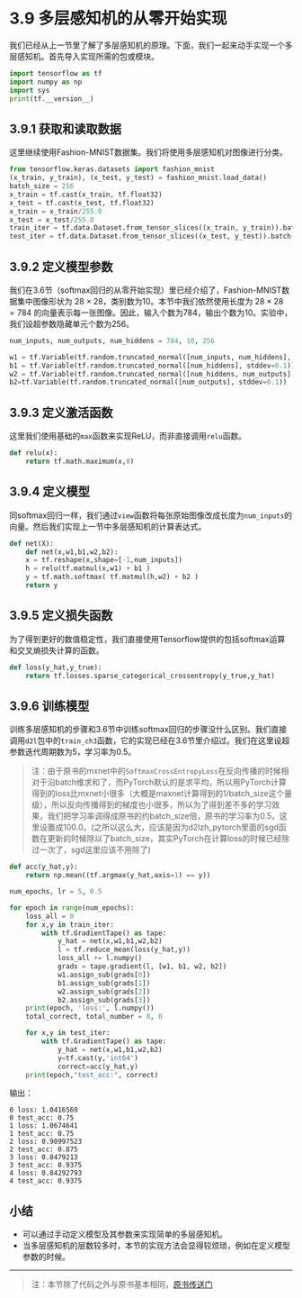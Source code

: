 # 3.9 多层感知机的从零开始实现

我们已经从上一节里了解了多层感知机的原理。下面，我们一起来动手实现一个多层感知机。首先导入实现所需的包或模块。

``` python
import tensorflow as tf
import numpy as np
import sys
print(tf.__version__)
```

## 3.9.1 获取和读取数据

这里继续使用Fashion-MNIST数据集。我们将使用多层感知机对图像进行分类。

``` python
from tensorflow.keras.datasets import fashion_mnist
(x_train, y_train), (x_test, y_test) = fashion_mnist.load_data()
batch_size = 256
x_train = tf.cast(x_train, tf.float32)
x_test = tf.cast(x_test, tf.float32)
x_train = x_train/255.0
x_test = x_test/255.0
train_iter = tf.data.Dataset.from_tensor_slices((x_train, y_train)).batch(batch_size)
test_iter = tf.data.Dataset.from_tensor_slices((x_test, y_test)).batch(batch_size)
```

## 3.9.2 定义模型参数

我们在3.6节（softmax回归的从零开始实现）里已经介绍了，Fashion-MNIST数据集中图像形状为 $28 \times 28$，类别数为10。本节中我们依然使用长度为 $28 \times 28 = 784$ 的向量表示每一张图像。因此，输入个数为784，输出个数为10。实验中，我们设超参数隐藏单元个数为256。

``` python
num_inputs, num_outputs, num_hiddens = 784, 10, 256

w1 = tf.Variable(tf.random.truncated_normal([num_inputs, num_hiddens], stddev=0.1))
b1 = tf.Variable(tf.random.truncated_normal([num_hiddens], stddev=0.1))
w2 = tf.Variable(tf.random.truncated_normal([num_hiddens, num_outputs], stddev=0.1))
b2=tf.Variable(tf.random.truncated_normal([num_outputs], stddev=0.1))
```

## 3.9.3 定义激活函数

这里我们使用基础的`max`函数来实现ReLU，而非直接调用`relu`函数。

``` python
def relu(x):
    return tf.math.maximum(x,0)
```

## 3.9.4 定义模型

同softmax回归一样，我们通过`view`函数将每张原始图像改成长度为`num_inputs`的向量。然后我们实现上一节中多层感知机的计算表达式。

``` python
def net(X):
    def net(x,w1,b1,w2,b2):
    x = tf.reshape(x,shape=[-1,num_inputs])
    h = relu(tf.matmul(x,w1) + b1 )
    y = tf.math.softmax( tf.matmul(h,w2) + b2 )
    return y
```

## 3.9.5 定义损失函数

为了得到更好的数值稳定性，我们直接使用Tensorflow提供的包括softmax运算和交叉熵损失计算的函数。

``` python
def loss(y_hat,y_true):
    return tf.losses.sparse_categorical_crossentropy(y_true,y_hat)
```

## 3.9.6 训练模型

训练多层感知机的步骤和3.6节中训练softmax回归的步骤没什么区别。我们直接调用`d2l`包中的`train_ch3`函数，它的实现已经在3.6节里介绍过。我们在这里设超参数迭代周期数为5，学习率为0.5。
> 注：由于原书的mxnet中的`SoftmaxCrossEntropyLoss`在反向传播的时候相对于沿batch维求和了，而PyTorch默认的是求平均，所以用PyTorch计算得到的loss比mxnet小很多（大概是maxnet计算得到的1/batch_size这个量级），所以反向传播得到的梯度也小很多，所以为了得到差不多的学习效果，我们把学习率调得成原书的约batch_size倍，原书的学习率为0.5，这里设置成100.0。(之所以这么大，应该是因为d2lzh_pytorch里面的sgd函数在更新的时候除以了batch_size，其实PyTorch在计算loss的时候已经除过一次了，sgd这里应该不用除了)

``` python
def acc(y_hat,y):
    return np.mean((tf.argmax(y_hat,axis=1) == y))

num_epochs, lr = 5, 0.5

for epoch in range(num_epochs):
    loss_all = 0
    for x,y in train_iter:
        with tf.GradientTape() as tape:
            y_hat = net(x,w1,b1,w2,b2)
            l = tf.reduce_mean(loss(y_hat,y))
            loss_all += l.numpy()
            grads = tape.gradient(l, [w1, b1, w2, b2])
            w1.assign_sub(grads[0])
            b1.assign_sub(grads[1])
            w2.assign_sub(grads[2])
            b2.assign_sub(grads[3])
    print(epoch, 'loss:', l.numpy())
    total_correct, total_number = 0, 0

    for x,y in test_iter:
        with tf.GradientTape() as tape:
            y_hat = net(x,w1,b1,w2,b2)
            y=tf.cast(y,'int64')
            correct=acc(y_hat,y)
    print(epoch,"test_acc:", correct)
```
输出：
```
0 loss: 1.0416569
0 test_acc: 0.75
1 loss: 1.0674641
1 test_acc: 0.75
2 loss: 0.90997523
2 test_acc: 0.875
3 loss: 0.8479213
3 test_acc: 0.9375
4 loss: 0.84292793
4 test_acc: 0.9375
```

## 小结

* 可以通过手动定义模型及其参数来实现简单的多层感知机。
* 当多层感知机的层数较多时，本节的实现方法会显得较烦琐，例如在定义模型参数的时候。

-----------
> 注：本节除了代码之外与原书基本相同，[原书传送门](https://zh.d2l.ai/chapter_deep-learning-basics/mlp-scratch.html)

